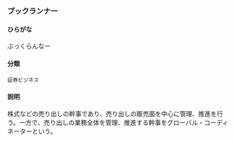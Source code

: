 <div style="display:none;">

## [あ行](securities-terms?id=あ行)
## [か行](securities-terms?id=か行)
## [さ行](securities-terms?id=さ行)
## [た行](securities-terms?id=た行)
## [な行](securities-terms?id=な行)
## [は行](securities-terms?id=は行)

</div>

### ブックランナー

#### ひらがな

ぶっくらんなー

#### 分類

`証券ビジネス`

#### 説明

株式などの売り出しの幹事であり、売り出しの販売面を中心に管理、推進を行う。一方で、売り出しの業務全体を管理、推進する幹事をグローバル・コーディネーターという。

<div style="display:none;">

## [ま行](securities-terms?id=ま行)
## [や行](securities-terms?id=や行)
## [ら行](securities-terms?id=ら行)
## [わ行](securities-terms?id=わ行)
## [英数字・記号](securities-terms?id=英数字・記号)

</div>

